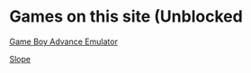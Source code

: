 # Games on this site (Unblocked

[Game Boy Advance Emulator](https://simatalk.github.io/games/gba)

[Slope](https://simatalk.github.io/games/slope)
